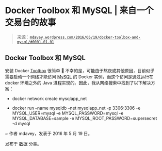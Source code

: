 <!--yml

分类：未分类

日期：2024 年 5 月 18 日 05:31:50

-->

# Docker Toolbox 和 MySQL | 来自一个交易台的故事

> 来源：[`mdavey.wordpress.com/2016/05/19/docker-toolbox-and-mysql/#0001-01-01`](https://mdavey.wordpress.com/2016/05/19/docker-toolbox-and-mysql/#0001-01-01)

## Docker Toolbox 和 MySQL

安装 Docker [Toolbox](https://docs.docker.com/mac/step_one/) 很简单 🙂 不幸的是，可能由于熬夜或其他原因，目前似乎需要启动一个网络才能访问 [MySQL](https://hub.docker.com/_/mysql/) 的 Docker 实例，而这个访问是通过运行在 docker 环境之外的 Java 进程实现的。因此，我从网络搜索中找到了以下解决方案：

+   docker network create mysqlapp_net

+   docker run –name mysqldb –net mysqlapp_net -p 3306:3306 -e MYSQL_USER=mysql -e MYSQL_PASSWORD=mysql -e MYSQL_DATABASE=sample -e MYSQL_ROOT_PASSWORD=supersecret -d mysql

~ 作者 mdavey，发表于 2016 年 5 月 19 日。

发布于 [数据](https://mdavey.wordpress.com/category/data/) 分类。
